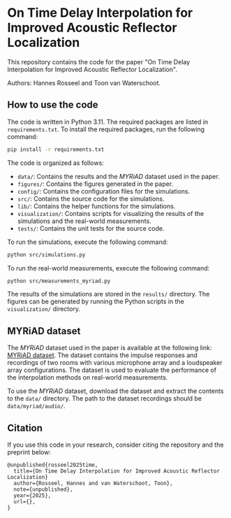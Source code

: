 # On Time Delay Interpolation for Improved Acoustic Reflector Localization

This repository contains the code for the paper "On Time Delay Interpolation for Improved Acoustic Reflector Localization".

Authors: Hannes Rosseel and Toon van Waterschoot.

## How to use the code

The code is written in Python 3.11. The required packages are listed in `requirements.txt`. To install the required packages, run the following command:

```bash
pip install -r requirements.txt
```

The code is organized as follows:

- `data/`: Contains the results and the *MYRiAD* dataset used in the paper.
- `figures/`: Contains the figures generated in the paper.
- `config/`: Contains the configuration files for the simulations.
- `src/`: Contains the source code for the simulations.
- `lib/`: Contains the helper functions for the simulations.
- `visualization/`: Contains scripts for visualizing the results of the simulations and the real-world measurements.
- `tests/`: Contains the unit tests for the source code.

To run the simulations, execute the following command:

```bash
python src/simulations.py
```

To run the real-world measurements, execute the following command:

```bash
python src/measurements_myriad.py
```

The results of the simulations are stored in the `results/` directory. The figures can be generated by running the Python scripts in the `visualization/` directory.

## MYRiAD dataset

The *MYRiAD* dataset used in the paper is available at the following link: [MYRiAD dataset](https://zenodo.org/records/7389996). The dataset contains the impulse responses and recordings of two rooms with various microphone array and a loudspeaker array configurations. The dataset is used to evaluate the performance of the interpolation methods on real-world measurements.

To use the *MYRiAD* dataset, download the dataset and extract the contents to the `data/` directory. The path to the dataset recordings should be `data/myriad/audio/`.

## Citation

If you use this code in your research, consider citing the repository and the preprint below:

```
@unpublished{rosseel2025time,
  title={On Time Delay Interpolation for Improved Acoustic Reflector Localization}
  author={Rosseel, Hannes and van Waterschoot, Toon},
  note={unpublished},
  year={2025},
  url={},
}
```
